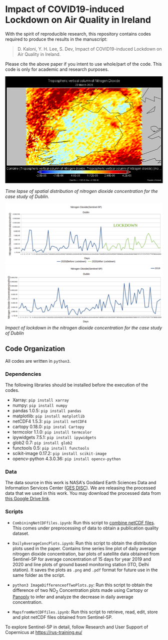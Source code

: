 # Impact of COVID19-induced Lockdown on Air Quality in Ireland

With the spirit of reproducible research, this repository contains codes required to produce the results in the manuscript:
    
> D. Kaloni, Y. H. Lee, S. Dev, Impact of COVID19-induced Lockdown on Air Quality in Ireland.
    
Please cite the above paper if you intent to use whole/part of the code. This code is only for academic and research purposes.

![gif11](/images/irelandNO2gif.gif)

*Time lapse of spatial distribution of nitrogen dioxide concentration for the case study of Dublin.*



![timeseries](/images/Dublin2020.png)
![](/images/Dublin2019.png)
*Impact of lockdown in the nitrogen dioxide concentration for the case study of Dublin*

 ## Code Organization
 All codes are written in `python3`.
 
 ### Dependencies
 The following libraries should be installed before the execution of the codes.
 + Xarray: `pip install xarray`
 + numpy: `pip install numpy`
 + pandas 1.0.5: `pip install pandas`
 + matplotlib: `pip install matplotlib`
 + netCDF4 1.5.3: `pip install netCDF4`
 + cartopy 0.18.0: `pip instal Cartopy`
 + termcolor 1.1.0: `pip install termcolor`
 + ipywidgets 7.5.1: `pip install ipywidgets`
 + glob2 0.7: `pip install glob2`
 + functools 0.5: `pip install functools`
 + scikit-image 0.17.2: `pip install scikit-image`
 + opencv-python 4.3.0.36: `pip install opencv-python`
 
### Data
The data source in this work is NASA's Goddard Earth Sciences Data and Information Services Center ([GES DISC](https://disc.gsfc.nasa.gov/)). We are releasing the processed data that we used in this work. You may download the processed data from [this Google Drive link](https://drive.google.com/drive/folders/1lC4DhQXn7p-c72P-AmAOU1bPa2UNBPYQ?usp=sharing). 

### Scripts

 + `CombiningNetCDFfiles.ipynb`: Run this script to [combine netCDF files](http://nco.sourceforge.net/). This comes under preprocessing of data to obtain a publication quality dataset.  

+ `DailyAverageConcPlots.ipynb`: Run this script to obtain the distribution plots used in the paper. Contains time series line plot of daily average nitrogen dioxide concentration, bar plots of satellite data obtained from Sentinel-5P for average concentration of 15 days for year 2019 and 2020 and line plots of ground based monitoring station (ITO, Delhi station). It saves the plots as `.png` and `.pdf` format for future use in the same folder as the script.

+ `python3 ImageDifferenceofTwoPlots.py`: Run this script to obtain the difference of two NO<sub>2</sub> Concentration plots made using Cartopy or [Panoply](https://www.giss.nasa.gov/tools/panoply/) to infer and analyze the decrease in daily average concentration.

+ `MapsfromNetCDFfiles.ipynb`: Run this script to retrieve, read, edit, store and plot netCDF files obtained from Sentinel-5P.


To explore Sentinel-5P in detail, follow Research and User Support of Copernicus at https://rus-training.eu/
